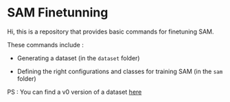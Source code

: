 # SAM Finetunning

Hi, this is a repository that provides basic commands for finetuning SAM.

These commands include :

- Generating a dataset (in the `dataset` folder)

- Defining the right configurations and classes for training SAM (in the `sam` folder)


PS : You can find a v0 version of a dataset [here](https://drive.google.com/drive/folders/1C8eu6NEJR4YHJDTAAy1yIqcvk0ThK--l?usp=share_link)
